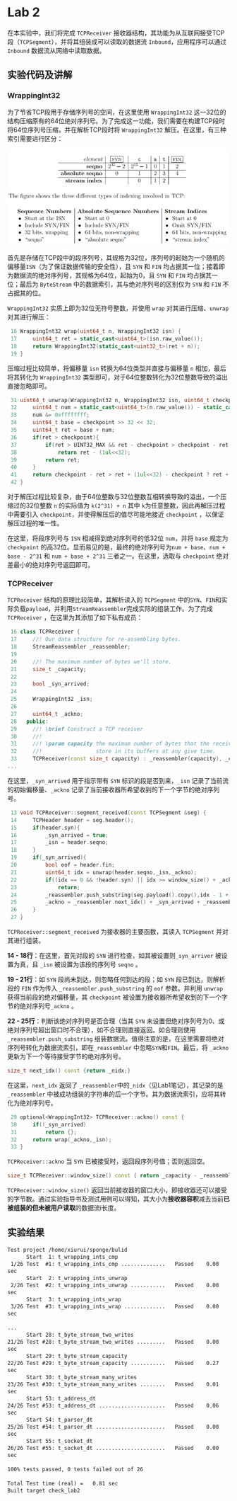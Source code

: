 # Lab 2

在本实验中，我们将完成 `TCPReceiver` 接收器结构，其功能为从互联网接受TCP段（`TCPSegment`），并将其组装成可以读取的数据流 `Inbound`，应用程序可以通过 `Inbound` 数据流从网络中读取数据。

## 实验代码及讲解

### WrappingInt32

为了节省TCP段用于存储序列号的空间，在这里使用 `WrappingInt32` 这一32位的结构压缩原有的64位绝对序列号。为了完成这一功能，我们需要在构建TCP段时将64位序列号压缩，并在解析TCP段时将 `WrappingInt32`  解压。在这里，有三种索引需要进行区分：

![lab2_figure1](https://github.com/jlu-xiurui/CS144-2021-FALL/blob/main/figure/lab2_figure1.png)

首先是存储在TCP段中的段序列号，其规格为32位，序列号的起始为一个随机的偏移量`ISN`（为了保证数据传输的安全性），且 `SYN` 和 `FIN` 均占据其一位；接着即为数据流的绝对序列号，其规格为64位，起始为0，且 `SYN` 和 `FIN` 均占据其一位；最后为 `ByteStream` 中的数据索引，其与绝对序列号的区别仅为 `SYN` 和 `FIN` 不占据其的位。

 `WrappingInt32` 实质上即为32位无符号整数，并使用 `wrap` 对其进行压缩、`unwrap` 对其进行解压：

```c++
 16 WrappingInt32 wrap(uint64_t n, WrappingInt32 isn) { 
 17     uint64_t ret = static_cast<uint64_t>(isn.raw_value());
 18     return WrappingInt32(static_cast<uint32_t>(ret + n));
 19 }
```

压缩过程比较简单，将偏移量 `isn` 转换为64位类型并直接与偏移量 `n` 相加，最后将其转化为 `WrappingInt32` 类型即可，对于64位整数转化为32位整数导致的溢出直接忽略即可。

```c++
 31 uint64_t unwrap(WrappingInt32 n, WrappingInt32 isn, uint64_t checkpoint) {
 32     uint64_t num = static_cast<uint64_t>(n.raw_value()) - static_cast<uint64_t>(isn.raw_value());
 33     num &= 0xffffffff;
 34     uint64_t base = checkpoint >> 32 << 32;
 35     uint64_t ret = base + num;
 36     if(ret > checkpoint){
 37         if(ret > UINT32_MAX && ret - checkpoint > checkpoint - ret + (1ul<<32))
 38             return ret - (1ul<<32);
 39         return ret;
 40     }
 41     return checkpoint - ret > ret + (1ul<<32) - checkpoint ? ret + (1ul<<32) : ret;
 42 }
```

对于解压过程比较复杂，由于64位整数与32位整数互相转换导致的溢出，一个压缩过的32位整数 `n` 的实际值为 `k(2^31) + n` 其中 `k`为任意整数，因此再解压过程中需要引入 `checkpoint`，并使得解压后的值尽可能地接近 `checkpoint` ，以保证解压过程的唯一性。

在这里，将段序列号与 `ISN` 相减得到绝对序列号的低32位 `num`，并将 `base` 规定为 `checkpoint` 的高32位。显而易见的是，最终的绝对序列号为`num + base`、`num + base - 2^31` 和 `num + base + 2^31` 三者之一。在这里，选取与 `checkpoint` 绝对差最小的绝对序列号返回即可。

### TCPReceiver

`TCPReceiver` 结构的原理比较简单，其解析读入的 `TCPSegment` 中的`SYN`、`FIN`和实际负载`payload`，并利用`StreamReassembler`完成实际的组装工作。为了完成 `TCPReceiver` ，在这里为其添加了如下私有成员：

```c++
 16 class TCPReceiver {
 17     //! Our data structure for re-assembling bytes.
 18     StreamReassembler _reassembler;
 19 
 20     //! The maximum number of bytes we'll store.
 21     size_t _capacity;
 22 
 23     bool _syn_arrived;
 24 
 25     WrappingInt32 _isn;
 26 
 27     uint64_t _ackno;
 28   public:
 29     //! \brief Construct a TCP receiver
 30     //!
 31     //! \param capacity the maximum number of bytes that the receiver will
 32     //!                 store in its buffers at any give time.
 33     TCPReceiver(const size_t capacity) : _reassembler(capacity), _capacity(capacity), _syn_arrive    d(false),_isn(0),_ackno(0) {}
...
```

在这里，`_syn_arrived` 用于指示带有 `SYN` 标识的段是否到来，`_isn` 记录了当前流的初始偏移量、`_ackno` 记录了当前接收器所希望收到的下一个字节的绝对序列号。

```c++
 13 void TCPReceiver::segment_received(const TCPSegment &seg) {
 14     TCPHeader header = seg.header();
 15     if(header.syn){
 16         _syn_arrived = true;
 17         _isn = header.seqno;
 18     }
 19     if(_syn_arrived){
 20         bool eof = header.fin;
 21         uint64_t idx = unwrap(header.seqno,_isn,_ackno);
 22         if((idx == 0 && !header.syn) || idx >= window_size() + _ackno)
 23             return;
 24         _reassembler.push_substring(seg.payload().copy(),idx - 1 + header.syn,eof);
 25         _ackno = _reassembler.next_idx() + _syn_arrived + _reassembler.stream_out().input_ended()    ;   
 26     }
 27 }  
```

`TCPReceiver::segment_received` 为接收器的主要函数，其读入 `TCPSegment` 并对其进行组装。

**14 - 18行**：在这里，首先对段的 `SYN` 进行检查，如其被设置则`_syn_arriver` 被设置为真，且 `_isn` 被设置为该段的序列号 `seqno` 。

**19 - 21行**：如 `SYN` 段尚未到达，则忽略任何到达的段；如 `SYN` 段已到达，则解析段的 `FIN` 作为传入 `_reassembler.push_substring` 的 `eof` 参数。并利用 `unwrap` 获得当前段的绝对偏移量，其 `checkpoint` 被设置为接收器所希望收到的下一个字节的绝对序列号`_ackno` 。

**22 - 25行**：判断该绝对序列号是否合理（当其 `SYN` 未设置但绝对序列号为0、或绝对序列号超出窗口时不合理），如不合理则直接返回。如合理则使用 `_reassembler.push_substring` 组装数据流。值得注意的是，在这里需要将绝对序列号转化为数据流索引，即在`_reassembler` 中忽略`SYN`和`FIN`。最后，将 `_ackno` 更新为下一个等待接受字节的绝对序列号。

```c++
size_t next_idx() const {return _nidx;}
```

在这里，`next_idx` 返回了 `_reassembler`中的`_nidx`（见Lab1笔记），其记录的是 `_reassembler` 中被成功组装的字符串的后一个字节。其为数据流索引，应将其转化为绝对序列号。

```c++
 29 optional<WrappingInt32> TCPReceiver::ackno() const { 
 30     if(!_syn_arrived)
 31         return {};
 32     return wrap(_ackno,_isn);
 33 }
```

`TCPReceiver::ackno` 当 `SYN` 已被接受时，返回段序列号值；否则返回空。

```c++
size_t TCPReceiver::window_size() const { return _capacity - _reassembler.stream_out().buffer_size();}
```

`TCPReceiver::window_size()` 返回当前接收器的窗口大小，即接收器还可以接受的字节数。通过实验指导书及测试用例可以得知，其大小为**接收器容积**减去当前**已被组装的但未被用户读取**的数据流i长度。

## 实验结果

```
Test project /home/xiurui/sponge/bulid
      Start  1: t_wrapping_ints_cmp
 1/26 Test  #1: t_wrapping_ints_cmp ..............   Passed    0.00 sec
      Start  2: t_wrapping_ints_unwrap
 2/26 Test  #2: t_wrapping_ints_unwrap ...........   Passed    0.00 sec
      Start  3: t_wrapping_ints_wrap
 3/26 Test  #3: t_wrapping_ints_wrap .............   Passed    0.00 sec

...
      Start 28: t_byte_stream_two_writes
21/26 Test #28: t_byte_stream_two_writes .........   Passed    0.00 sec
      Start 29: t_byte_stream_capacity
22/26 Test #29: t_byte_stream_capacity ...........   Passed    0.27 sec
      Start 30: t_byte_stream_many_writes
23/26 Test #30: t_byte_stream_many_writes ........   Passed    0.01 sec
      Start 53: t_address_dt
24/26 Test #53: t_address_dt .....................   Passed    0.06 sec
      Start 54: t_parser_dt
25/26 Test #54: t_parser_dt ......................   Passed    0.00 sec
      Start 55: t_socket_dt
26/26 Test #55: t_socket_dt ......................   Passed    0.00 sec

100% tests passed, 0 tests failed out of 26

Total Test time (real) =   0.81 sec
Built target check_lab2
```

